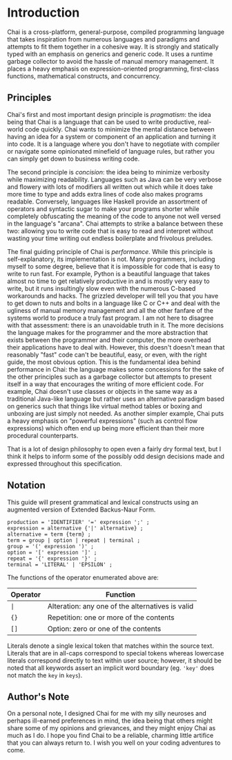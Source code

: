 # Introduction

Chai is a cross-platform, general-purpose, compiled programming language that
takes inspiration from numerous languages and paradigms and attempts to fit them
together in a cohesive way.  It is strongly and statically typed with an
emphasis on generics and generic code.  It uses a runtime garbage collector to
avoid the hassle of manual memory management.  It places a heavy emphasis on
expression-oriented programming, first-class functions, mathematical constructs,
and concurrency.

## Principles

Chai's first and most important design principle is *pragmatism*: the idea being
that Chai is a language that can be used to write productive, real-world code
quickly.  Chai wants to minimize the mental distance between having an idea for
a system or component of an application and turning it into code.  It is a
language where you don't have to negotiate with compiler or navigate some
opinionated minefield of language rules, but rather you can simply get down to
business writing code.

The second principle is *concision*: the idea being to minimize verbosity while
maximizing readability.  Languages such as Java can be very verbose and flowery
with lots of modifiers all written out which while it does take more time to
type and adds extra lines of code also makes programs readable.  Conversely,
languages like Haskell provide an assortment of operators and syntactic sugar to
make your programs shorter while completely obfuscating the meaning of the code
to anyone not well versed in the language's "arcana".  Chai attempts to strike a
balance between these two: allowing you to write code that is easy to read and
interpret without wasting your time writing out endless boilerplate and
frivolous preludes.

The final guiding principle of Chai is *performance*.  While this principle is
self-explanatory, its implementation is not.  Many programmers, including myself
to some degree, believe that it is impossible for code that is easy to write to
run fast.  For example, Python is a beautiful language that takes almost no time
to get relatively productive in and is mostly very easy to write, but it runs
insultingly slow even with the numerous C-based workarounds and hacks.  The
grizzled developer will tell you that you have to get down to nuts and bolts in
a language like C or C++ and deal with the ugliness of manual memory management
and all the other fanfare of the systems world to produce a truly fast program.
I am not here to disagree with that assessment: there is an unavoidable truth in
it.  The more decisions the language makes for the programmer and the more
abstraction that exists between the programmer and their computer, the more
overhead their applications have to deal with.  However, this doesn't doesn't
mean that reasonably "fast" code can't be beautiful, easy, or even, with the
right guide, the most obvious option.  This is the fundamental idea behind
performance in Chai: the language makes some concessions for the sake of the
other principles such as a garbage collector but attempts to present itself in a
way that encourages the writing of more efficient code.  For example, Chai
doesn't use classes or objects in the same way as a traditional Java-like
language but rather uses an alternative paradigm based on generics such that
things like virtual method tables or boxing and unboxing are just simply not
needed.  As another simpler example, Chai puts a heavy emphasis on "powerful
expressions" (such as control flow expressions) which often end up being more
efficient than their more procedural counterparts.

That is a lot of design philosophy to open even a fairly dry formal text, but
I think it helps to inform some of the possibly odd design decisions made
and expressed throughout this specification.

## Notation

This guide will present grammatical and lexical constructs using an augmented
version of Extended Backus-Naur Form.  

```ebnf
production = 'IDENTIFIER' '=' expression ';' ;
expression = alternative {'|' alternative} ;
alternative = term {term} ;
term = group | option | repeat | terminal ;
group = '(' expression ')' ;
option = '[' expression ']' ;
repeat = '{' expression '}' ;
terminal = 'LITERAL' | 'EPSILON' ;
```

The functions of the operator enumerated above are:

| Operator | Function |
| -------- | -------- |
| `\|` | Alteration: any one of the alternatives is valid |
| `{}` | Repetition: one or more of the contents |
| `[]` | Option: zero or one of the contents |

Literals denote a single lexical token that matches within the source text.
Literals that are in all-caps correspond to special tokens whereas lowercase
literals correspond directly to text within user source; however, it should be
noted that all keywords assert an implicit word boundary (eg. `'key'` does not
match the `key` in `keys`).

## Author's Note

On a personal note, I designed Chai for me with my silly neuroses and perhaps
ill-earned preferences in mind, the idea being that others might share some of
my opinions and grievances, and they might enjoy Chai as much as I do. I hope
you find Chai to be a reliable, charming little artifice that you can always
return to.  I wish you well on your coding adventures to come.
